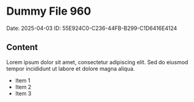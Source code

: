 # Dummy File 960

Date: 2025-04-03
ID: 55E924C0-C236-44FB-B299-C1D6416E4124

## Content

Lorem ipsum dolor sit amet, consectetur adipiscing elit.
Sed do eiusmod tempor incididunt ut labore et dolore magna aliqua.

* Item 1
* Item 2
* Item 3

